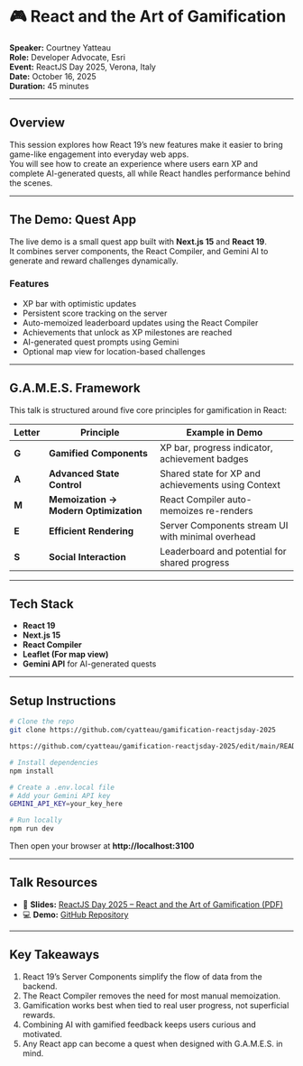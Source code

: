 # 🎮 React and the Art of Gamification

**Speaker:** Courtney Yatteau  
**Role:** Developer Advocate, Esri  
**Event:** ReactJS Day 2025, Verona, Italy  
**Date:** October 16, 2025  
**Duration:** 45 minutes  

---

## Overview

This session explores how React 19’s new features make it easier to bring game-like engagement into everyday web apps.  
You will see how to create an experience where users earn XP and complete AI-generated quests, all while React handles performance behind the scenes.

---

## The Demo: Quest App

The live demo is a small quest app built with **Next.js 15** and **React 19**.  
It combines server components, the React Compiler, and Gemini AI to generate and reward challenges dynamically.

### Features
- XP bar with optimistic updates  
- Persistent score tracking on the server  
- Auto-memoized leaderboard updates using the React Compiler  
- Achievements that unlock as XP milestones are reached  
- AI-generated quest prompts using Gemini  
- Optional map view for location-based challenges  

---

## G.A.M.E.S. Framework

This talk is structured around five core principles for gamification in React:

| Letter | Principle | Example in Demo |
|--------|------------|----------------|
| **G** | **Gamified Components** | XP bar, progress indicator, achievement badges |
| **A** | **Advanced State Control** | Shared state for XP and achievements using Context |
| **M** | **Memoization → Modern Optimization** | React Compiler auto-memoizes re-renders |
| **E** | **Efficient Rendering** | Server Components stream UI with minimal overhead |
| **S** | **Social Interaction** | Leaderboard and potential for shared progress |

---

## Tech Stack

- **React 19**
- **Next.js 15**
- **React Compiler**
- **Leaflet (For map view)**
- **Gemini API** for AI-generated quests
---

## Setup Instructions

```bash
# Clone the repo
git clone https://github.com/cyatteau/gamification-reactjsday-2025

https://github.com/cyatteau/gamification-reactjsday-2025/edit/main/README.md

# Install dependencies
npm install

# Create a .env.local file
# Add your Gemini API key
GEMINI_API_KEY=your_key_here

# Run locally
npm run dev
```

Then open your browser at **http://localhost:3100**

---

## Talk Resources

- 🎤 **Slides:** [ReactJS Day 2025 – React and the Art of Gamification (PDF)](https://github.com/cyatteau/gamification-reactjsday-2025/blob/main/presentation-slides.pdf)
- 💻 **Demo:** [GitHub Repository](https://github.com/courtneyyatteau/react-gamification-quest-app)

---

## Key Takeaways

1. React 19’s Server Components simplify the flow of data from the backend.  
2. The React Compiler removes the need for most manual memoization.  
3. Gamification works best when tied to real user progress, not superficial rewards.  
4. Combining AI with gamified feedback keeps users curious and motivated.  
5. Any React app can become a quest when designed with G.A.M.E.S. in mind.
